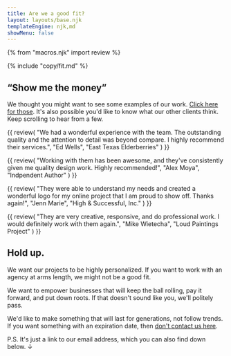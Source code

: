 ```yaml
---
title: Are we a good fit?
layout: layouts/base.njk
templateEngine: njk,md
showMenu: false
---
```


{% from "macros.njk" import review %}

{% include "copy/fit.md" %}


<section class="center">

## &ldquo;Show me the money&rdquo;
We thought you might want to see some examples of our work. [Click here for those](/projects). It's also possible you'd like to know what our other clients think. Keep scrolling to hear from a few.

{{ review(
  "We had a wonderful experience with the team. The outstanding quality and the attention to detail was beyond compare. I highly recommend their services.",
  "Ed Wells",
  "East Texas Elderberries"
) }}

{{ review(
  "Working with them has been awesome, and they've consistently given me quality design work. Highly recommended!",
  "Alex Moya",
  "Indpendent Author"
) }}

{{ review(
  "They were able to understand my needs and created a wonderful logo for my online project that I am proud to show off. Thanks again!",
  "Jenn Marie",
  "High & Successful, Inc."
) }}

{{ review(
  "They are very creative, responsive, and do professional work. I would definitely work with them again.",
  "Mike Wietecha",
  "Loud Paintings Project"
) }}

</section>

## Hold up.

We want our projects to be highly personalized. If you want to work with an agency at arms length, we might not be a good fit.

We want to empower businesses that will keep the ball rolling, pay it forward, and put down roots. If that doesn't sound like you, we'll politely pass.

We'd like to make something that will last for generations, not follow trends. If you want something with an expiration date, then [don't contact us here](/contact).

<p class="subtext">P.S. It's just a link to our email address, which you can also find down below. &darr;</p>